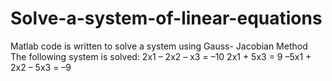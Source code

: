# Solve-a-system-of-linear-equations
Matlab code is written to solve a system using Gauss- Jacobian Method
The following system is solved:
2x1 – 2x2 – x3 = –10
2x1 + 5x3 = 9
–5x1 + 2x2 – 5x3 = –9
